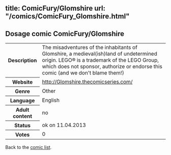 title: ComicFury/Glomshire
url: "/comics/ComicFury_Glomshire.html"
---
Dosage comic ComicFury/Glomshire
-----------------------------------------

<table class="comicinfo">
<tr>
<th>Description</th><td>The misadventures of the inhabitants of Glomshire, a medieval(ish)land of undetermined origin. LEGO® is a trademark of the LEGO Group, which does not sponsor, authorize or endorse this comic (and we don't blame them!)</td>
</tr>
<tr>
<th>Website</th><td><a href="http://Glomshire.thecomicseries.com/">http://Glomshire.thecomicseries.com/</a></td>
</tr>
<tr>
<th>Genre</th><td>Other</td>
</tr>
<tr>
<th>Language</th><td>English</td>
</tr>
<tr>
<th>Adult content</th><td>no</td>
</tr>
<tr>
<th>Status</th><td>ok on 11.04.2013</td>
</tr>
<tr>
<th>Votes</th><td>0</div></td>
</tr>
</table>

Back to the [comic list](../comic-index.html).

